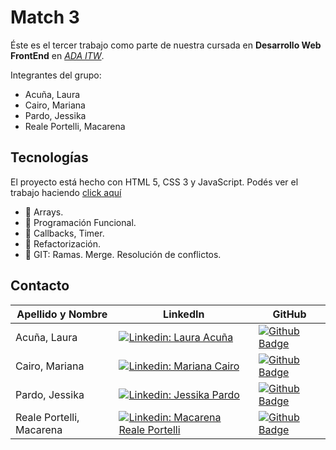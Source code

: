 # Match 3

Éste es el tercer trabajo como parte de nuestra cursada en **Desarrollo Web FrontEnd** en *[ADA ITW](https://adaitw.org/)*. 

Integrantes del grupo:
- Acuña, Laura
- Cairo, Mariana
- Pardo, Jessika
- Reale Portelli, Macarena

## Tecnologías

El proyecto está hecho con HTML 5, CSS 3 y JavaScript.
Podés ver el trabajo haciendo [click aquí](https://maarcf.github.io/match3/)
 
* :small_orange_diamond: Arrays.
* :small_orange_diamond: Programación Funcional.
* :small_orange_diamond: Callbacks, Timer.
* :small_orange_diamond: Refactorización.
* :small_orange_diamond: GIT: Ramas. Merge. Resolución de conflictos.


## Contacto

| Apellido y Nombre |  LinkedIn | GitHub |
|--|--|--|
| Acuña, Laura | [![Linkedin: Laura Acuña](https://img.shields.io/badge/-LinkedIn-blue?style=flat-square&logo=Linkedin&logoColor=white&link=https://www.linkedin.com/in/lauriacunia/)](https://www.linkedin.com/in/lauriacunia/) |[![Github Badge](https://img.shields.io/badge/Follow-blue?style=social&logo=Github&link=https://github.com/Lauriacunia)](https://github.com/Lauriacunia)|
| Cairo, Mariana | [![Linkedin: Mariana Cairo](https://img.shields.io/badge/-LinkedIn-blue?style=flat-square&logo=Linkedin&logoColor=white&link=https://www.linkedin.com/in/mariana-cairo/)](https://www.linkedin.com/in/mariana-cairo/)|[![Github Badge](https://img.shields.io/badge/Follow-blue?style=social&logo=Github&link=https://github.com/maarcf)](https://github.com/maarcf)
| Pardo, Jessika | [![Linkedin: Jessika Pardo](https://img.shields.io/badge/-LinkedIn-blue?style=flat-square&logo=Linkedin&logoColor=white&link=https://www.linkedin.com/in/jessikapardovargas/)](https://www.linkedin.com/in/jessikapardovargas/) |[![Github Badge](https://img.shields.io/badge/Follow-blue?style=social&logo=Github&link=https://github.com/jessikapardo)](https://github.com/jessikapardo)
| Reale Portelli, Macarena	|	[![Linkedin: Macarena Reale Portelli](https://img.shields.io/badge/-LinkedIn-blue?style=flat-square&logo=Linkedin&logoColor=white&link=https://www.linkedin.com/in/macarena-reale-portelli)](https://www.linkedin.com/in/macarena-reale-portelli) |[![Github Badge](https://img.shields.io/badge/Follow-blue?style=social&logo=Github&link=https://github.com/Macarealeportelli)](https://github.com/Macarealeportelli)

